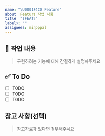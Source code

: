 ```yaml
---
name: "\U0001F4CD Feature"
about: Feature 작업 사항
title: "[FEAT]"
labels: ""
assignees: minpppal
---
```


## 📌 작업 내용

> 구현하려는 기능에 대해 간결하게 설명해주세요

## ✅ To Do

- [ ] TODO
- [ ] TODO
- [ ] TODO

## 참고 사항(선택)

> 참고자료가 있다면 첨부해주세요
